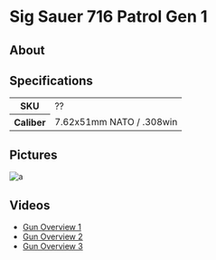 # Sig Sauer 716 Patrol Gen 1

<!--
EUR 2899
SN  22F000612
-->

## About

## Specifications

<table>
  <tr>
    <th>SKU</th>
    <td>??</td>
  </tr>
  <tr>
    <th>Caliber</th>
    <td>7.62x51mm NATO / .308win</td>
  </tr>
</table>

<!-- Loop 40cm
Lengte 91cm -->

## Pictures

![a](https://github.com/CumpsD/second-brain/raw/main/assets/shooting/sig-716-patrol/gun1.jpg "a")

## Videos

* [Gun Overview 1](https://github.com/CumpsD/second-brain/raw/main/assets/shooting/sig-716-patrol/gun2.mp4)
* [Gun Overview 2](https://github.com/CumpsD/second-brain/raw/main/assets/shooting/sig-716-patrol/gun3.mp4)
* [Gun Overview 3](https://github.com/CumpsD/second-brain/raw/main/assets/shooting/sig-716-patrol/gun4.mp4)
